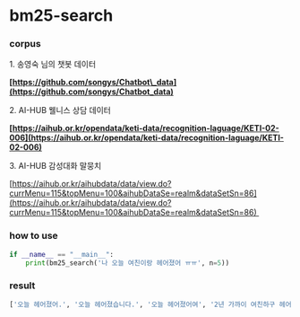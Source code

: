 # bm25-search

### corpus

1\. 송영숙 님의 챗봇 데이터

**[https://github.com/songys/Chatbot\_data](https://github.com/songys/Chatbot_data)**

2\. AI-HUB 웰니스 상담 데이터

**[https://aihub.or.kr/opendata/keti-data/recognition-laguage/KETI-02-006](https://aihub.or.kr/opendata/keti-data/recognition-laguage/KETI-02-006)**

3\. AI-HUB 감성대화 말뭉치

[https://aihub.or.kr/aihubdata/data/view.do?currMenu=115&topMenu=100&aihubDataSe=realm&dataSetSn=86](https://aihub.or.kr/aihubdata/data/view.do?currMenu=115&topMenu=100&aihubDataSe=realm&dataSetSn=86) 

### how to use
```python
if __name__ == "__main__":
    print(bm25_search('나 오늘 여친이랑 헤어졌어 ㅠㅠ', n=5))
```

### result
```python
['오늘 헤어졌어.', '오늘 헤어졌습니다.', '오늘 헤어졌어여', '2년 가까이 여친하구 헤어졌습니다', '오늘도 전 여친sns를 봤습니다']
```

